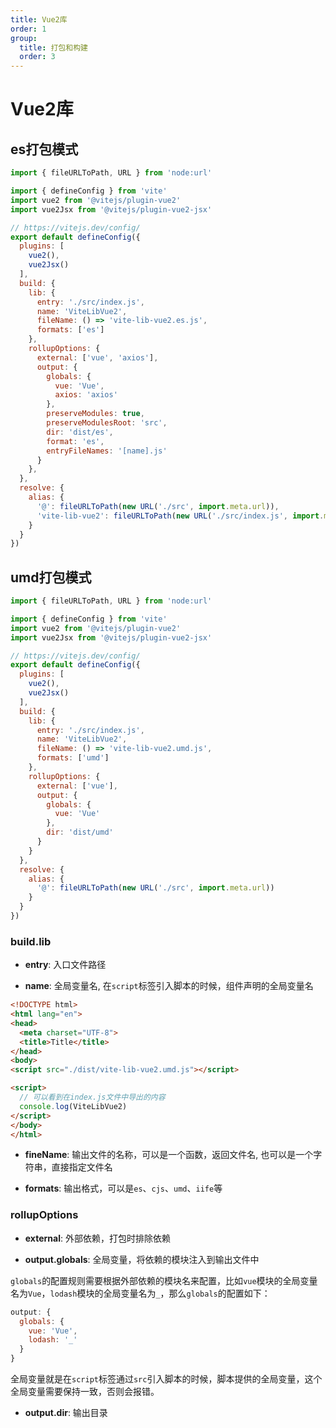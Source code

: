 ```yaml
---
title: Vue2库
order: 1
group:
  title: 打包和构建
  order: 3
---
```


# Vue2库

## es打包模式

```javascript
import { fileURLToPath, URL } from 'node:url'

import { defineConfig } from 'vite'
import vue2 from '@vitejs/plugin-vue2'
import vue2Jsx from '@vitejs/plugin-vue2-jsx'

// https://vitejs.dev/config/
export default defineConfig({
  plugins: [
    vue2(),
    vue2Jsx()
  ],
  build: {
    lib: {
      entry: './src/index.js',
      name: 'ViteLibVue2',
      fileName: () => 'vite-lib-vue2.es.js',
      formats: ['es']
    },
    rollupOptions: {
      external: ['vue', 'axios'],
      output: {
        globals: {
          vue: 'Vue',
          axios: 'axios'
        },
        preserveModules: true,
        preserveModulesRoot: 'src',
        dir: 'dist/es',
        format: 'es',
        entryFileNames: '[name].js'
      }
    },
  },
  resolve: {
    alias: {
      '@': fileURLToPath(new URL('./src', import.meta.url)),
      'vite-lib-vue2': fileURLToPath(new URL('./src/index.js', import.meta.url))
    }
  }
})

```

## umd打包模式

```javascript
import { fileURLToPath, URL } from 'node:url'

import { defineConfig } from 'vite'
import vue2 from '@vitejs/plugin-vue2'
import vue2Jsx from '@vitejs/plugin-vue2-jsx'

// https://vitejs.dev/config/
export default defineConfig({
  plugins: [
    vue2(),
    vue2Jsx()
  ],
  build: {
    lib: {
      entry: './src/index.js',
      name: 'ViteLibVue2',
      fileName: () => 'vite-lib-vue2.umd.js',
      formats: ['umd']
    },
    rollupOptions: {
      external: ['vue'],
      output: {
        globals: {
          vue: 'Vue'
        },
        dir: 'dist/umd'
      }
    }
  },
  resolve: {
    alias: {
      '@': fileURLToPath(new URL('./src', import.meta.url))
    }
  }
})
```

### build.lib

- **entry**: 入口文件路径

- **name**: 全局变量名, 在`script`标签引入脚本的时候，组件声明的全局变量名

```html
<!DOCTYPE html>
<html lang="en">
<head>
  <meta charset="UTF-8">
  <title>Title</title>
</head>
<body>
<script src="./dist/vite-lib-vue2.umd.js"></script>

<script>
  // 可以看到在index.js文件中导出的内容
  console.log(ViteLibVue2)
</script>
</body>
</html>
```

- **fineName**: 输出文件的名称，可以是一个函数，返回文件名, 也可以是一个字符串，直接指定文件名

- **formats**: 输出格式，可以是`es`、`cjs`、`umd`、`iife`等

### rollupOptions

- **external**: 外部依赖，打包时排除依赖

- **output.globals**: 全局变量，将依赖的模块注入到输出文件中

`globals`的配置规则需要根据外部依赖的模块名来配置，比如`vue`模块的全局变量名为`Vue`，`lodash`模块的全局变量名为`_`，那么`globals`的配置如下：

```javascript
output: {
  globals: {
    vue: 'Vue',
    lodash: '_'
  }
}
```

全局变量就是在`script`标签通过`src`引入脚本的时候，脚本提供的全局变量，这个全局变量需要保持一致，否则会报错。

- **output.dir**: 输出目录
